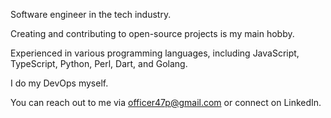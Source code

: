 Software engineer in the tech industry.

Creating and contributing to open-source projects is my main hobby.

Experienced in various programming languages, including JavaScript, TypeScript, Python, Perl, Dart, and Golang.

I do my DevOps myself.

You can reach out to me via officer47p@gmail.com or connect on LinkedIn.








<!--
**officer47p/officer47p** is a ✨ _special_ ✨ repository because its `README.md` (this file) appears on your GitHub profile.
### Hi there 👋
Here are some ideas to get you started:

- 🔭 I’m currently working on ...
- 🌱 I’m currently learning ...
- 👯 I’m looking to collaborate on ...
- 🤔 I’m looking for help with ...
- 💬 Ask me about ...
- 📫 How to reach me: ...
- 😄 Pronouns: ...
- ⚡ Fun fact: ...
-->
